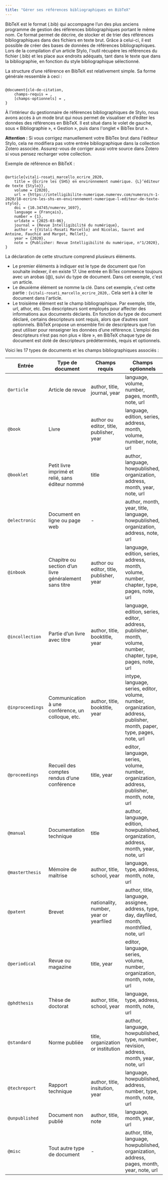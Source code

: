 ```yaml
---
title: "Gérer ses références bibliographiques en BibTeX"
---
```


BibTeX est le format (.bib) qui accompagne l’un des plus anciens programme de gestion des références bibliographiques portant le même nom. Ce format permet de décrire, de stocker et de trier des références bibliographiques dans des fichiers en texte brut. Grâce à celui-ci, il est possible de créer des bases de données de références bibliographiques. Lors de la compilation d'un article Stylo, l'outil récupère les références du fichier (.bib) et les place aux endroits adéquats, tant dans le texte que dans la bibliographie, en fonction du style bibliographique sélectionné.

La structure d’une référence en BibTeX est relativement simple. Sa forme générale ressemble à ceci :

```

@document{clé-de-citation,
    champs-requis = ,
    [champs-optionnels] = ,
}

```

À l’intérieur du gestionnaire de références bibliographiques de Stylo, nous avons accès à un mode brut qui nous permet de visualiser et d’éditer les données des références en BibTeX. Il est situé dans le volet de gauche, sous « Bibliographie », « Gestion », puis dans l'onglet « BibTex brut ».

**Attention :** Si vous corrigez manuellement votre BibTex brut dans l'éditeur Stylo, cela ne modifiera pas votre entrée bibliographique dans la collection Zotero associée. Assurez-vous de corriger aussi votre source dans Zotero si vous pensez recharger votre collection.

Exemple de référence en BibTeX :

```

@article{vitali-rosati_marcello_ecrire_2020,
	title = {Écrire les {SHS} en environnement numérique. {L}’éditeur de texte {Stylo}},
	volume = {2020},
	url = {https://intelligibilite-numerique.numerev.com/numeros/n-1-2020/18-ecrire-les-shs-en-environnement-numerique-l-editeur-de-texte-stylo},
	doi = {10.34745/numerev_1697},
	language = {Français},
	number = {1},
	urldate = {2025-03-06},
	journal = {Revue Intelligibilité du numérique},
	author = {{Vitali-Rosati Marcello} and Nicolas, Sauret and Antoine, Fauchié and Margot, Mellet},
	year = {2020},
	note = {Publisher: Revue Intelligibilité du numérique, n°1/2020},
}

```

La déclaration de cette structure comprend plusieurs éléments. 

- Le premier éléments à indiquer est le type de document que l’on souhaite indexer, il en existe 17. Une entrée en BiTex commence toujours avec un arobas (@), suivi du type de document. Dans cet exemple, c'est un article. 
- Le deuxième élément se nomme la clé. Dans cet exemple, c'est cette partie : `{vitali-rosati_marcello_ecrire_2020,`. Cela sert à à citer le document dans l'article.
- Le troisième élément est le champ bibliographique. Par exemple, title, url, athor, etc. Des descripteurs sont employés pour affecter des informations aux documents déclarés. En fonction du type de document déclaré, certains descripteurs sont requis, alors que d’autres sont optionnels. BibTeX propose un ensemble fini de descripteurs que l’on peut utiliser pour renseigner les données d’une référence. L’emploi des descripteurs n’est pas non plus « libre », en BibTeX chaque type de document est doté de descripteurs prédéterminés, requis et optionnels.

Voici les 17 types de documents et les champs bibliographiques associés :

|Entrée|Type de document|Champs requis|Champs optionnels|
|---|---|---|---|
|`@article`|Article de revue|author, title, journal, year|language, volume, number, pages, month, note, url|
|`@book`|Livre|author ou editor, title, publisher, year|language, edition, series, address, month, volume, number, note, url|
|`@booklet`|Petit livre imprimé et relié, sans éditeur nommé|title|author, language, howpublished, organization, address, month, year, note, url|
|`@electronic`|Document en ligne ou page web|-|author, month, year, title, language, howpublished, organization, address, note, url|
|`@inbook`|Chapitre ou section d’un livre généralement sans titre|author ou editor, title, publisher, year|language, edition, series, address, month, volume, number, chapter, type, pages, note, url|
|`@incollection`|Partie d’un livre avec titre|author, title, booktitle, year|language, edition, series, editor, address, publisher, month, volume, number, chapter, type, pages, note, url|
|`@inproceedings`|Communication à une conférence, un colloque, etc.|author, title, booktitle, year|intype, language, series, editor, volume, number, organization, address, publisher, month, paper, type, pages, note, url|
|`@proceedings`|Recueil des comptes rendus d’une conférence|title, year|editor, language, series, volume, number, organization, address, publisher, month, note, url|
|`@manual`|Documentation technique|title|author, language, edition, howpublished, organization, address, month, year, note, url|
|`@masterthesis`|Mémoire de maîtrise|author, title, school, year|language, type, address, month, note, url|
|`@patent`|Brevet|nationality, number, year or yearfiled|author, title, language, assignee, address, type, day, dayfiled, month, monthfiled, note, url|
|`@periodical`|Revue ou magazine|title, year|editor, language, series, volume, number, organization, month, note, url|
|`@phdthesis`|Thèse de doctorat|author, title, school, year|language, type, address, month, note, url|
|`@standard`|Norme publiée|title, organization or institution|author, language, howpublished, type, number, revision, address, month, year, note, url|
|`@techreport`|Rapport technique|author, title, insitution, year	|language, howpublished, address, number, type, month, note, url|
|`@unpublished`|Document non publié|author, title, note|language, month, year, url|
|`@misc`|Tout autre type de document|-|author, title, language, howpublished, organization, address, pages, month, year, note, url|
